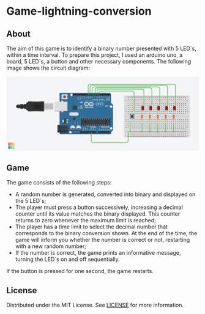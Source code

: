 # Game-lightning-conversion

## About
The aim of this game is to identify a binary number presented with 5 LED´s, within a time interval. To prepare this project, I used an arduino uno, a board, 5 LED´s, a button and other necessary components. The following image shows the circuit diagram:

![Circuit Diagram](res/Diagrama%20do%20circuito%20(TinkerCad).png "Circuit Diagram")

## Game
The game consists of the following steps:

- A random number is generated, converted into binary and displayed on the 5 LED´s;
- The player must press a button successively, increasing a decimal counter until its value matches the binary displayed. This counter returns to zero whenever the maximum limit is reached;
- The player has a time limit to select the decimal number that corresponds to the binary conversion shown. At the end of the time, the game will inform you whether the number is correct or not, restarting with a new random number;
- If the number is correct, the game prints an informative message, turning the LED´s on and off sequentially.

If the button is pressed for one second, the game restarts.

## License
Distributed under the MIT License. See [LICENSE](LICENSE) for more information.